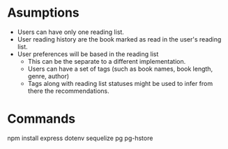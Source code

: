 # Asumptions
- Users can have only one reading list.
- User reading history are the book marked as read in the user's reading list.
- User preferences will be based in the reading list
    - This can be the separate to a different implementation.
    - Users can have a set of tags (such as book names, book length, genre, author) 
    - Tags along with reading list statuses might be used to infer from there the recommendations.

# Commands
npm install express dotenv sequelize pg pg-hstore